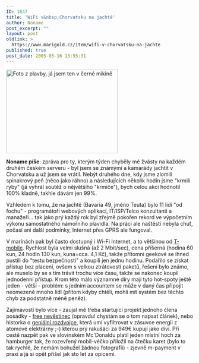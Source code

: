 ```yaml
---
ID: 1647
title: 'WiFi v&nbsp;Chorvatsku na jachtě'
author: Noname
post_excerpt: ""
layout: post
oldlink: >
  https://www.marigold.cz/item/wifi-v-chorvatsku-na-jachte
published: true
post_date: 2005-05-16 13:55:31
---
```

	
<div class=rightbox><img src="/wp-content/uploads/cache/20050516-jachtas.jpg" alt="Foto z plavby, já jsem ten v černé mikině" width="300" height="225" /></div>
<p><strong>Noname píše</strong>: zpráva pro ty, kterým týden chyběly mé žvásty na každém druhém českém serveru - byl jsem se známými a kamarády jachtit v Chorvatsku a už jsem se vrátil. Nebýt druhého dne, kdy jsme zlomili spinakrový peň (něco jako ráhno) a následujících několik hodin jsme "krmili ryby" (já vyhrál soutěž o nějvětšího "krmiče"), bych celou akci hodnotil 100% kladně, takhle dávám jen 99%.</p>
<p>Vzhledem k tomu, že na jachtě (Bavaria 49, jméno Teuta) bylo 11 lidí "od fochu" - programátoři webových aplikací,&nbsp;IT/ISP/Telco konzultanti a manažeři... tak jako prý každý rok byl zřejmě pokořen rekord ve výpočetním výkonu samostatného námořního plavidla. Na práci ale naštěstí nebyla chuť, počasí ani další podmínky, Internet přes GPRS ale fungoval.</p>
<p>V marínách pak byl často dostupný i Wi-Fi Internet, a to většinou od <a href="http://www.t-mobile.hr/english/10/10-20-40-30-10.asp" >T-mobile</a>. Rychlost byla velmi slušná (až 2 Mbit/sec), cena příšerná (hodina 60 kun, 24 hodin 130 kun, kuna=cca. 4,1 Kč), takže přítomní geekové se ihned pustili do "testu bezpečnosti" a koupili jen jednu hodinu. Podařilo se získat přístup bez placení, ovšem s velkou ztrátovostí paketů, řešení bylo známo, ale muselo by se s tím trávit trochu více času, takže se nakonec koupil jednodenní přístup. Krom této málo významné díry mají tyto hot-spoty ještě jeden - větší - problém: s jedním accountem se může v daný čas připojit neomezeně mnoho lidí (přitom kdyby chtěli, mohli mít&nbsp;systém bez těchto chyb za podstatně méně peněz).</p>
<p>Zajímavostí bylo více - zaujal mě třeba&nbsp;startující&nbsp;projekt jednoho člena posádky - <a href="http://www.bigsister.net/">free nevěstinec</a> (opravdu! chystám se o tom napsat článek), nebo historka o <a href="http://www.nucleostop.onlinehome.de/">geniální rozdvojce</a>, která umí&nbsp;vyfiltrovat v zásuvce energii z atomové elektrárny ;-) kterou prý rakušáci za 949€ kupují jako diví. Při cestě nazpět pak ve slovinském Mc'Donaldu platil jeden místní hoch za hamburger tak, že rozevřený mobil-véčko přiložil na čtečku karet (bylo to tak rychlé, že nemám bohužel žádnou fotografii) - zjevně m-payment v praxi a já si opět přišel jak sto let za opicemi. </p>